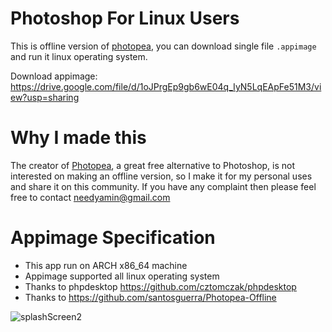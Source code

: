 # Photoshop For Linux Users
This is offline version of [photopea](https://www.photopea.com/), you can download single file `.appimage` and run it linux operating system. 

Download appimage: https://drive.google.com/file/d/1oJPrgEp9gb6wE04q_IyN5LqEApFe51M3/view?usp=sharing

# Why I made this
The creator of [Photopea](https://www.photopea.com/), a great free alternative to Photoshop, is not interested on making an offline version, so I make it for my personal uses and share it on this community. If you have any complaint then please feel free to contact needyamin@gmail.com

# Appimage Specification
- This app run on ARCH x86_64 machine
- Appimage supported all linux operating system
- Thanks to phpdesktop https://github.com/cztomczak/phpdesktop
- Thanks to https://github.com/santosguerra/Photopea-Offline



![splashScreen2](https://github.com/needyamin/photoshopforlinux/assets/16277392/5d2be690-80ad-4e2b-a4fe-840cf0c331d5)
